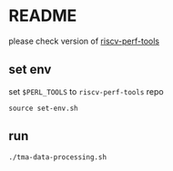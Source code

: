 README
========

please check version of [riscv-perf-tools](riscv-perf-tools.hash)

set env
---------

set `$PERL_TOOLS` to `riscv-perf-tools` repo

```
source set-env.sh
```
 
run
-------

```
./tma-data-processing.sh
```

